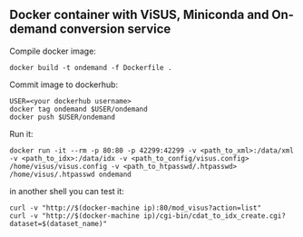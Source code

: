 Docker container with ViSUS, Miniconda and On-demand conversion service
-----------------------------------

Compile docker image:
```
docker build -t ondemand -f Dockerfile .
```

Commit image to dockerhub:
```
USER=<your dockerhub username>
docker tag ondemand $USER/ondemand
docker push $USER/ondemand
```

Run it:
```
docker run -it --rm -p 80:80 -p 42299:42299 -v <path_to_xml>:/data/xml -v <path_to_idx>:/data/idx -v <path_to_config/visus.config> /home/visus/visus.config -v <path_to_htpasswd/.htpasswd> /home/visus/.htpasswd ondemand
```

in another shell you can test it:
```
curl -v "http://$(docker-machine ip):80/mod_visus?action=list"
curl -v "http://$(docker-machine ip)/cgi-bin/cdat_to_idx_create.cgi?dataset=$(dataset_name)"
```